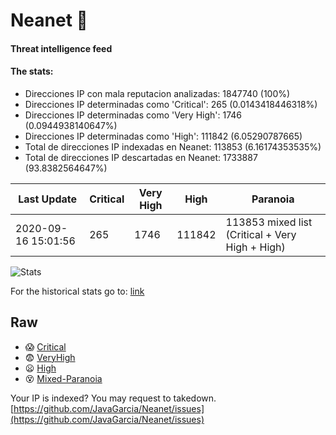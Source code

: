 # Neanet :hocho:
#### Threat intelligence feed
#### The stats:

- Direcciones IP con mala reputacion analizadas: 1847740 (100%)
- Direcciones IP determinadas como 'Critical':  265 (0.0143418446318%)
- Direcciones IP determinadas como 'Very High':  1746 (0.0944938140647%)
- Direcciones IP determinadas como 'High':  111842 (6.05290787665)
- Total de direcciones IP indexadas en Neanet:  113853 (6.16174353535%)
- Total de direcciones IP descartadas en Neanet:  1733887 (93.8382564647%)

| Last Update | Critical | Very High | High | Paranoia |
| --- | --- | --- | --- | --- |
| 2020-09-16 15:01:56 | 265 | 1746 | 111842 | 113853 mixed list (Critical + Very High + High)|

![Stats](https://docs.google.com/spreadsheets/d/e/2PACX-1vSnaNMIXVabIpDJjufMlzH7poXnshF3mgd8Is1g9ytUEzVsP5my4Trn8f-xkoLLQ38xpL3HtmUexLo6/pubchart?oid=501124687&format=image)

For the historical stats go to: [link](/stats.csv)
## Raw
- :scream: [Critical](https://raw.githubusercontent.com/JavaGarcia/Neanet/master/blacklists/neanet_critical.txt)
- :fearful: [VeryHigh](https://raw.githubusercontent.com/JavaGarcia/Neanet/master/blacklists/neanet_veryHigh.txtt)
- :frowning: [High](https://raw.githubusercontent.com/JavaGarcia/Neanet/master/blacklists/neanet_high.txt)
- :dizzy_face: [Mixed-Paranoia](https://raw.githubusercontent.com/JavaGarcia/Neanet/master/blacklists/neanet_all.txt)


Your IP is indexed? You may request to takedown. [https://github.com/JavaGarcia/Neanet/issues](https://github.com/JavaGarcia/Neanet/issues)































































































































































































































































































































































































































































































































































































































































































































































































































































